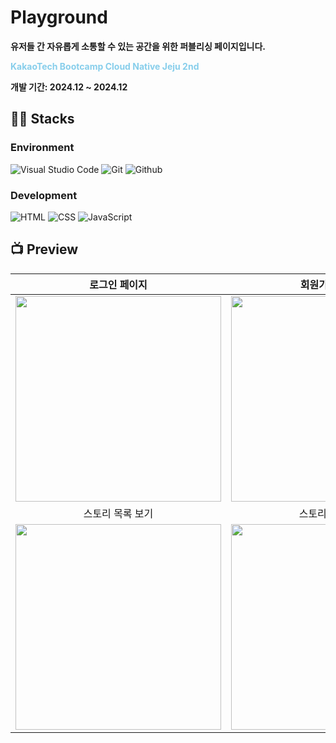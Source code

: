 # Playground
**유저들 간 자유롭게 소통할 수 있는 공간을 위한 퍼블리싱 페이지입니다.**

<span style="color:skyblue;font-weight:bold">
    KakaoTech Bootcamp Cloud Native Jeju 2nd
</span><br/>

**개발 기간: 2024.12 ~ 2024.12**

## 👨‍🔧 Stacks

### Environment
![Visual Studio Code](https://img.shields.io/badge/Visual%20Studio%20Code-007ACC?style=flat-square&logo=Visual%20Studio%20Code&logoColor=white)
![Git](https://img.shields.io/badge/Git-F05032?style=flat-square&logo=Git&logoColor=white)
![Github](https://img.shields.io/badge/GitHub-181717?style=flat-square&logo=GitHub&logoColor=white)               

### Development
![HTML](https://img.shields.io/badge/HTML5-E34F26?style=flat-square&logo=HTML5&logoColor=white)
![CSS](https://img.shields.io/badge/CSS3-1572B6?style=flat-square&logo=CSS3&logoColor=white)
![JavaScript](https://img.shields.io/badge/JavaScript-F7DF1E?style=flat-square&logo=Javascript&logoColor=white)


## 📺 Preview

|  로그인 페이지  |  회원가입 페이지   |
| :-------------------------------------------: | :------------: |
|  <img width="329" src="https://raw.githubusercontent.com/kwontory/2-victoria-kwon-community-pub/main/image/readme/로그인.png"/> |  <img width="329" src="https://raw.githubusercontent.com/kwontory/2-victoria-kwon-community-pub/main/image/readme/회원가입.png"/>|  
| 스토리 목록 보기   |  스토리 상세 보기   |  
| <img width="329" src="https://raw.githubusercontent.com/kwontory/2-victoria-kwon-community-pub/main/image/readme/게시물 목록.png"/>   |  <img width="329" src="https://raw.githubusercontent.com/kwontory/2-victoria-kwon-community-pub/main/image/readme/게시물 상세.png"/>     |